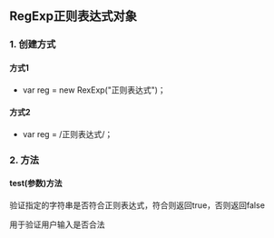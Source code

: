 ## RegExp正则表达式对象

### 1. 创建方式

#### 方式1

- var reg = new RexExp("正则表达式")；

#### 方式2

- var reg = /正则表达式/；

### 2. 方法

#### test(参数)方法

验证指定的字符串是否符合正则表达式，符合则返回true，否则返回false

用于验证用户输入是否合法
